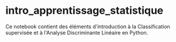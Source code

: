 # intro_apprentissage_statistique
Ce notebook contient des éléments d'introduction à la Classification supervisée et à l'Analyse Discriminante Linéaire en Python.
